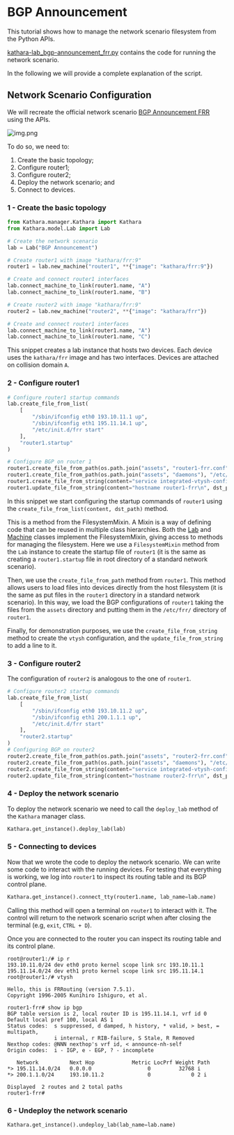 # BGP Announcement

This tutorial shows how to manage the network scenario filesystem from the Python APIs.

[kathara-lab_bgp-announcement_frr.py](kathara-lab_bgp-announcement_frr.py) contains the code for running the network scenario.

In the following we will provide a complete explanation of the script. 

## Network Scenario Configuration
We will recreate the official network scenario [BGP Announcement FRR](../../../main-labs/interdomain-routing/frr/bgp-announcement) 
using the APIs. 

![img.png](topology.png)

To do so, we need to: 
1. Create the basic topology;
2. Configure router1;
3. Configure router2; 
4. Deploy the network scenario; and
5. Connect to devices.

### 1 - Create the basic topology

```python
from Kathara.manager.Kathara import Kathara
from Kathara.model.Lab import Lab

# Create the network scenario
lab = Lab("BGP Announcement")

# Create router1 with image "kathara/frr:9"
router1 = lab.new_machine("router1", **{"image": "kathara/frr:9"})

# Create and connect router1 interfaces
lab.connect_machine_to_link(router1.name, "A")
lab.connect_machine_to_link(router1.name, "B")

# Create router2 with image "kathara/frr:9"
router2 = lab.new_machine("router2", **{"image": "kathara/frr"})

# Create and connect router1 interfaces
lab.connect_machine_to_link(router1.name, "A")
lab.connect_machine_to_link(router1.name, "C")
```
This snippet creates a lab instance that hosts two devices. Each device uses the `kathara/frr` image and has 
two interfaces. Devices are attached on collision domain `A`.

### 2 - Configure router1

```python
# Configure router1 startup commands
lab.create_file_from_list(
    [
        "/sbin/ifconfig eth0 193.10.11.1 up",
        "/sbin/ifconfig eth1 195.11.14.1 up",
        "/etc/init.d/frr start"
    ],
    "router1.startup"
)

# Configure BGP on router 1
router1.create_file_from_path(os.path.join("assets", "router1-frr.conf"), "/etc/frr/frr.conf")
router1.create_file_from_path(os.path.join("assets", "daemons"), "/etc/frr/daemons")
router1.create_file_from_string(content="service integrated-vtysh-config\n", dst_path="/etc/frr/vtysh.conf")
router1.update_file_from_string(content="hostname router1-frr\n", dst_path="/etc/frr/vtysh.conf")
```
In this snippet we start configuring the startup commands of `router1` using the 
`create_file_from_list(content, dst_path)` method.

This is a method from the FilesystemMixin. 
A Mixin is a way of defining code that can be reused in multiple class hierarchies. Both the [Lab](https://github.com/KatharaFramework/Kathara/wiki/Kathara.model.Lab#class-lab) 
and [Machine](https://github.com/KatharaFramework/Kathara/wiki/Kathara.model.Machine#class-machine) classes
implement the FilesystemMixin, giving access to methods for managing the filesystem. 
Here we use a `FilesystemMixin` method from the `Lab` instance to create the startup file of `router1` (it is the same as 
creating a `router1.startup` file in root directory of a standard network scenario). 

Then, we use the `create_file_from_path` method from `router1`. This method allows users to load files into devices 
directly from the host filesystem (it is the same as put files in the `router1` directory in a standard network scenario).
In this way, we load the BGP configurations of `router1` taking the files from the `assets` directory and putting them in 
the `/etc/frr/` directory of `router1`.

Finally, for demonstration purposes, we use the `create_file_from_string` method to create the `vtysh` configuration, 
and the `update_file_from_string` to add a line to it.  

### 3 - Configure router2
The configuration of `router2` is analogous to the one of `router1`.

```python
# Configure router2 startup commands
lab.create_file_from_list(
    [
        "/sbin/ifconfig eth0 193.10.11.2 up",
        "/sbin/ifconfig eth1 200.1.1.1 up",
        "/etc/init.d/frr start"
    ],
    "router2.startup"
)
# Configuring BGP on router2
router2.create_file_from_path(os.path.join("assets", "router2-frr.conf"), "/etc/frr/frr.conf")
router2.create_file_from_path(os.path.join("assets", "daemons"), "/etc/frr/daemons")
router2.create_file_from_string(content="service integrated-vtysh-config\n", dst_path="/etc/frr/vtysh.conf")
router2.update_file_from_string(content="hostname router2-frr\n", dst_path="/etc/frr/vtysh.conf")
```

### 4 - Deploy the network scenario

To deploy the network scenario we need to call the `deploy_lab` method of the `Kathara` manager class.

```python
Kathara.get_instance().deploy_lab(lab)
```

### 5 - Connecting to devices
Now that we wrote the code to deploy the network scenario. We can write some code to interact with the running devices. 
For testing that everything is working, we log into `router1` to inspect its routing table and its BGP control plane.  

```python
Kathara.get_instance().connect_tty(router1.name, lab_name=lab.name)
```

Calling this method will open a terminal on `router1` to interact with it. 
The control will return to the network scenario script when after closing the terminal (e.g, `exit`, `CTRL + D`).

Once you are connected to the router you can inspect its routing table and its control plane.
```
root@router1:/# ip r
193.10.11.0/24 dev eth0 proto kernel scope link src 193.10.11.1 
195.11.14.0/24 dev eth1 proto kernel scope link src 195.11.14.1 
root@router1:/# vtysh

Hello, this is FRRouting (version 7.5.1).
Copyright 1996-2005 Kunihiro Ishiguro, et al.

router1-frr# show ip bgp
BGP table version is 2, local router ID is 195.11.14.1, vrf id 0
Default local pref 100, local AS 1
Status codes:  s suppressed, d damped, h history, * valid, > best, = multipath,
               i internal, r RIB-failure, S Stale, R Removed
Nexthop codes: @NNN nexthop's vrf id, < announce-nh-self
Origin codes:  i - IGP, e - EGP, ? - incomplete

   Network          Next Hop            Metric LocPrf Weight Path
*> 195.11.14.0/24   0.0.0.0                  0         32768 i
*> 200.1.1.0/24     193.10.11.2              0             0 2 i

Displayed  2 routes and 2 total paths
router1-frr# 
```

### 6 - Undeploy the network scenario

```python
Kathara.get_instance().undeploy_lab(lab_name=lab.name)
```
